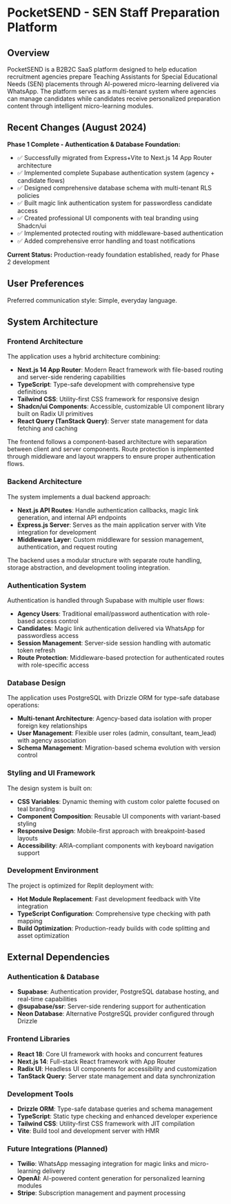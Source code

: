 # PocketSEND - SEN Staff Preparation Platform

## Overview

PocketSEND is a B2B2C SaaS platform designed to help education recruitment agencies prepare Teaching Assistants for Special Educational Needs (SEN) placements through AI-powered micro-learning delivered via WhatsApp. The platform serves as a multi-tenant system where agencies can manage candidates while candidates receive personalized preparation content through intelligent micro-learning modules.

## Recent Changes (August 2024)

**Phase 1 Complete - Authentication & Database Foundation:**
- ✅ Successfully migrated from Express+Vite to Next.js 14 App Router architecture
- ✅ Implemented complete Supabase authentication system (agency + candidate flows)
- ✅ Designed comprehensive database schema with multi-tenant RLS policies
- ✅ Built magic link authentication system for passwordless candidate access
- ✅ Created professional UI components with teal branding using Shadcn/ui
- ✅ Implemented protected routing with middleware-based authentication
- ✅ Added comprehensive error handling and toast notifications

**Current Status:** Production-ready foundation established, ready for Phase 2 development

## User Preferences

Preferred communication style: Simple, everyday language.

## System Architecture

### Frontend Architecture

The application uses a hybrid architecture combining:

- **Next.js 14 App Router**: Modern React framework with file-based routing and server-side rendering capabilities
- **TypeScript**: Type-safe development with comprehensive type definitions
- **Tailwind CSS**: Utility-first CSS framework for responsive design
- **Shadcn/ui Components**: Accessible, customizable UI component library built on Radix UI primitives
- **React Query (TanStack Query)**: Server state management for data fetching and caching

The frontend follows a component-based architecture with separation between client and server components. Route protection is implemented through middleware and layout wrappers to ensure proper authentication flows.

### Backend Architecture

The system implements a dual backend approach:

- **Next.js API Routes**: Handle authentication callbacks, magic link generation, and internal API endpoints
- **Express.js Server**: Serves as the main application server with Vite integration for development
- **Middleware Layer**: Custom middleware for session management, authentication, and request routing

The backend uses a modular structure with separate route handling, storage abstraction, and development tooling integration.

### Authentication System

Authentication is handled through Supabase with multiple user flows:

- **Agency Users**: Traditional email/password authentication with role-based access control
- **Candidates**: Magic link authentication delivered via WhatsApp for passwordless access
- **Session Management**: Server-side session handling with automatic token refresh
- **Route Protection**: Middleware-based protection for authenticated routes with role-specific access

### Database Design

The application uses PostgreSQL with Drizzle ORM for type-safe database operations:

- **Multi-tenant Architecture**: Agency-based data isolation with proper foreign key relationships
- **User Management**: Flexible user roles (admin, consultant, team_lead) with agency association
- **Schema Management**: Migration-based schema evolution with version control

### Styling and UI Framework

The design system is built on:

- **CSS Variables**: Dynamic theming with custom color palette focused on teal branding
- **Component Composition**: Reusable UI components with variant-based styling
- **Responsive Design**: Mobile-first approach with breakpoint-based layouts
- **Accessibility**: ARIA-compliant components with keyboard navigation support

### Development Environment

The project is optimized for Replit deployment with:

- **Hot Module Replacement**: Fast development feedback with Vite integration
- **TypeScript Configuration**: Comprehensive type checking with path mapping
- **Build Optimization**: Production-ready builds with code splitting and asset optimization

## External Dependencies

### Authentication & Database
- **Supabase**: Authentication provider, PostgreSQL database hosting, and real-time capabilities
- **@supabase/ssr**: Server-side rendering support for authentication
- **Neon Database**: Alternative PostgreSQL provider configured through Drizzle

### Frontend Libraries
- **React 18**: Core UI framework with hooks and concurrent features
- **Next.js 14**: Full-stack React framework with App Router
- **Radix UI**: Headless UI components for accessibility and customization
- **TanStack Query**: Server state management and data synchronization

### Development Tools
- **Drizzle ORM**: Type-safe database queries and schema management
- **TypeScript**: Static type checking and enhanced developer experience
- **Tailwind CSS**: Utility-first CSS framework with JIT compilation
- **Vite**: Build tool and development server with HMR

### Future Integrations (Planned)
- **Twilio**: WhatsApp messaging integration for magic links and micro-learning delivery
- **OpenAI**: AI-powered content generation for personalized learning modules
- **Stripe**: Subscription management and payment processing
